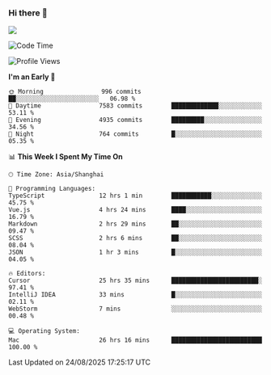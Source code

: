 ### Hi there 👋

<!--
**JJAYCHEN1e/jjaychen1e** is a ✨ _special_ ✨ repository because its `README.md` (this file) appears on your GitHub profile.

Here are some ideas to get you started:

- 🔭 I’m currently working on ...
- 🌱 I’m currently learning ...
- 👯 I’m looking to collaborate on ...
- 🤔 I’m looking for help with ...
- 💬 Ask me about ...
- 📫 How to reach me: ...
- 😄 Pronouns: ...
- ⚡ Fun fact: ...
-->

[![](https://github-readme-stats.vercel.app/api?username=jjaychen1e&show_icons=true)](https://github.com/jjaychen1e/github-readme-stats?count_private=true)

<!--START_SECTION:waka-->
![Code Time](http://img.shields.io/badge/Code%20Time-2%2C283%20hrs%2042%20mins-blue)

![Profile Views](http://img.shields.io/badge/Profile%20Views-1-blue)

**I'm an Early 🐤** 

```text
🌞 Morning                996 commits         ██░░░░░░░░░░░░░░░░░░░░░░░   06.98 % 
🌆 Daytime                7583 commits        █████████████░░░░░░░░░░░░   53.11 % 
🌃 Evening                4935 commits        █████████░░░░░░░░░░░░░░░░   34.56 % 
🌙 Night                  764 commits         █░░░░░░░░░░░░░░░░░░░░░░░░   05.35 % 
```


📊 **This Week I Spent My Time On** 

```text
🕑︎ Time Zone: Asia/Shanghai

💬 Programming Languages: 
TypeScript               12 hrs 1 min        ███████████░░░░░░░░░░░░░░   45.75 % 
Vue.js                   4 hrs 24 mins       ████░░░░░░░░░░░░░░░░░░░░░   16.79 % 
Markdown                 2 hrs 29 mins       ██░░░░░░░░░░░░░░░░░░░░░░░   09.47 % 
SCSS                     2 hrs 6 mins        ██░░░░░░░░░░░░░░░░░░░░░░░   08.04 % 
JSON                     1 hr 3 mins         █░░░░░░░░░░░░░░░░░░░░░░░░   04.05 % 

🔥 Editors: 
Cursor                   25 hrs 35 mins      ████████████████████████░   97.41 % 
IntelliJ IDEA            33 mins             █░░░░░░░░░░░░░░░░░░░░░░░░   02.11 % 
WebStorm                 7 mins              ░░░░░░░░░░░░░░░░░░░░░░░░░   00.48 % 

💻 Operating System: 
Mac                      26 hrs 16 mins      █████████████████████████   100.00 % 
```


 Last Updated on 24/08/2025 17:25:17 UTC
<!--END_SECTION:waka-->
